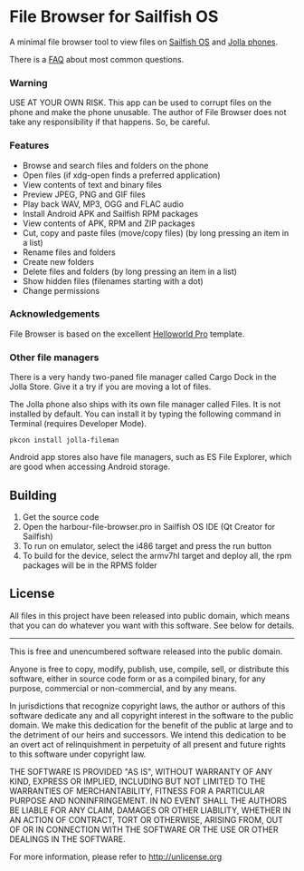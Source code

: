 # File Browser for Sailfish OS

A minimal file browser tool to view files on 
[Sailfish OS](https://sailfishos.org/) and 
[Jolla phones](http://jolla.com/).

There is a [FAQ](https://github.com/karip/harbour-file-browser/blob/master/FAQ.md)
about most common questions.

### Warning

USE AT YOUR OWN RISK. This app can be used to corrupt files on the phone
and make the phone unusable. The author of File Browser does not take any
responsibility if that happens. So, be careful.

### Features

 * Browse and search files and folders on the phone
 * Open files (if xdg-open finds a preferred application)
 * View contents of text and binary files
 * Preview JPEG, PNG and GIF files
 * Play back WAV, MP3, OGG and FLAC audio
 * Install Android APK and Sailfish RPM packages
 * View contents of APK, RPM and ZIP packages
 * Cut, copy and paste files (move/copy files) (by long pressing an 
   item in a list)
 * Rename files and folders
 * Create new folders
 * Delete files and folders (by long pressing an item in a list)
 * Show hidden files (filenames starting with a dot)
 * Change permissions

### Acknowledgements

File Browser is based on the excellent 
[Helloworld Pro](https://github.com/amarchen/helloworld-pro-sailfish) 
template.

### Other file managers

There is a very handy two-paned file manager called Cargo Dock
in the Jolla Store. Give it a try if you are moving a lot of files.

The Jolla phone also ships with its own file manager called Files.
It is not installed by default. You can install it by typing the 
following command in Terminal (requires Developer Mode).

    pkcon install jolla-fileman

Android app stores also have file managers, such as ES File Explorer,
which are good when accessing Android storage.

## Building

1. Get the source code
2. Open the harbour-file-browser.pro in Sailfish OS IDE 
   (Qt Creator for Sailfish)
3. To run on emulator, select the i486 target and press the run button
4. To build for the device, select the armv7hl target and deploy all, 
   the rpm packages will be in the RPMS folder

## License

All files in this project have been released into public domain, which 
means that you can do whatever you want with this software. See below 
for details.

***

This is free and unencumbered software released into the public domain.

Anyone is free to copy, modify, publish, use, compile, sell, or
distribute this software, either in source code form or as a compiled
binary, for any purpose, commercial or non-commercial, and by any
means.

In jurisdictions that recognize copyright laws, the author or authors
of this software dedicate any and all copyright interest in the
software to the public domain. We make this dedication for the benefit
of the public at large and to the detriment of our heirs and
successors. We intend this dedication to be an overt act of
relinquishment in perpetuity of all present and future rights to this
software under copyright law.

THE SOFTWARE IS PROVIDED "AS IS", WITHOUT WARRANTY OF ANY KIND,
EXPRESS OR IMPLIED, INCLUDING BUT NOT LIMITED TO THE WARRANTIES OF
MERCHANTABILITY, FITNESS FOR A PARTICULAR PURPOSE AND NONINFRINGEMENT.
IN NO EVENT SHALL THE AUTHORS BE LIABLE FOR ANY CLAIM, DAMAGES OR
OTHER LIABILITY, WHETHER IN AN ACTION OF CONTRACT, TORT OR OTHERWISE,
ARISING FROM, OUT OF OR IN CONNECTION WITH THE SOFTWARE OR THE USE OR
OTHER DEALINGS IN THE SOFTWARE.

For more information, please refer to <http://unlicense.org>

